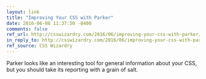 ```yaml
---
layout: link
title: "Improving Your CSS with Parker"
date: 2016-06-08 11:37:50 -0400
comments: false
ref_url: http://csswizardry.com/2016/06/improving-your-css-with-parker/
in_reply_to: http://csswizardry.com/2016/06/improving-your-css-with-parker/
ref_source: CSS Wizardry
---
```


Parker looks like an interesting tool for general information about your CSS, but you should take its reporting with a grain of salt.
